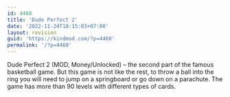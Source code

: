 ```yaml
---
id: 4460
title: 'Dude Perfect 2'
date: '2022-11-24T18:15:03+07:00'
layout: revision
guid: 'https://kindmod.com/?p=4460'
permalink: '/?p=4460'
---
```


Dude Perfect 2 (MOD, Money/Unlocked) – the second part of the famous basketball game. But this game is not like the rest, to throw a ball into the ring you will need to jump on a springboard or go down on a parachute. The game has more than 90 levels with different types of cards.
